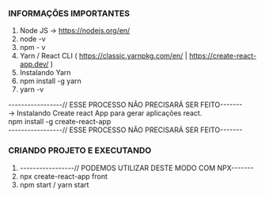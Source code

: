 ### INFORMAÇÕES IMPORTANTES
1. Node JS -> https://nodejs.org/en/
2. node -v
3. npm - v
4. Yarn / React CLI ( https://classic.yarnpkg.com/en/ | https://create-react-app.dev/ )
5. Instalando Yarn
6. npm install -g yarn
7. yarn -v

-----------------// ESSE PROCESSO NÃO PRECISARÁ SER FEITO-------<br />
-> Instalando Create react App para gerar aplicações react.<br />
npm install -g create-react-app<br />
-----------------// ESSE PROCESSO NÃO PRECISARÁ SER FEITO-------<br />

### CRIANDO PROJETO E EXECUTANDO
1. -----------------// PODEMOS UTILIZAR DESTE MODO COM NPX-------
2. npx create-react-app front
3. npm start / yarn start